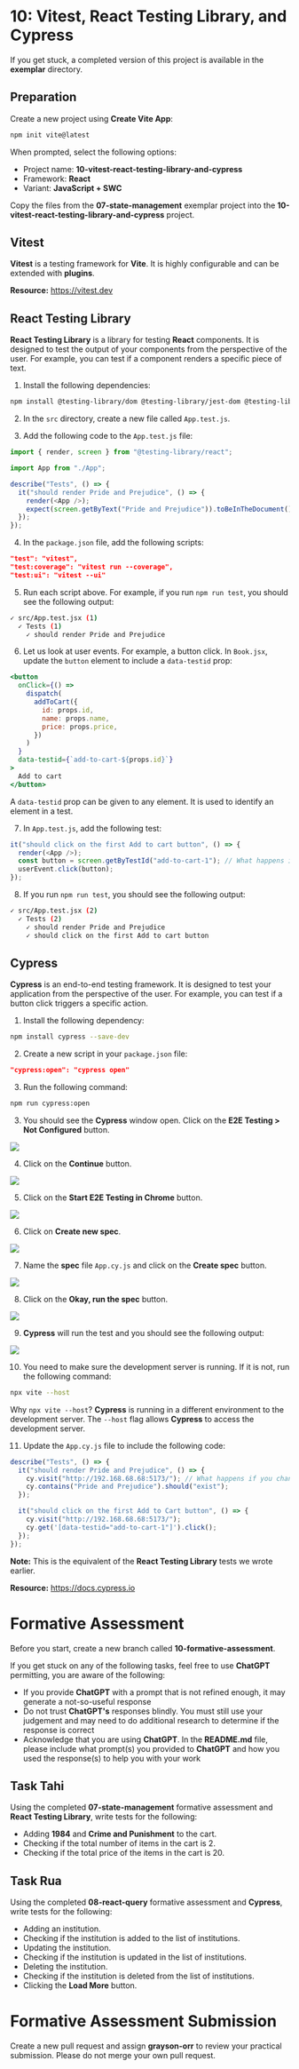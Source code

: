 # 10: Vitest, React Testing Library, and Cypress

If you get stuck, a completed version of this project is available in the **exemplar** directory.

## Preparation

Create a new project using **Create Vite App**:

```bash
npm init vite@latest
```

When prompted, select the following options:

- Project name: **10-vitest-react-testing-library-and-cypress**
- Framework: **React**
- Variant: **JavaScript + SWC**

Copy the files from the **07-state-management** exemplar project into the **10-vitest-react-testing-library-and-cypress** project.

## Vitest

**Vitest** is a testing framework for **Vite**. It is highly configurable and can be extended with **plugins**.

**Resource:** <https://vitest.dev>

## React Testing Library

**React Testing Library** is a library for testing **React** components. It is designed to test the output of your components from the perspective of the user. For example, you can test if a component renders a specific piece of text.

1. Install the following dependencies:

```bash
npm install @testing-library/dom @testing-library/jest-dom @testing-library/react @testing-library/user-event @vitest/coverage-v8 @vitest/ui jsdom vitest --save-dev
```

2. In the `src` directory, create a new file called `App.test.js`.

3. Add the following code to the `App.test.js` file:

```javascript
import { render, screen } from "@testing-library/react";

import App from "./App";

describe("Tests", () => {
  it("should render Pride and Prejudice", () => {
    render(<App />);
    expect(screen.getByText("Pride and Prejudice")).toBeInTheDocument();
  });
});
```

4. In the `package.json` file, add the following scripts:

```json
"test": "vitest",
"test:coverage": "vitest run --coverage",
"test:ui": "vitest --ui"
```

5. Run each script above. For example, if you run `npm run test`, you should see the following output:

```bash
✓ src/App.test.jsx (1)
  ✓ Tests (1)
    ✓ should render Pride and Prejudice
```

6. Let us look at user events. For example, a button click. In `Book.jsx`, update the `button` element to include a `data-testid` prop:

```jsx
<button
  onClick={() =>
    dispatch(
      addToCart({
        id: props.id,
        name: props.name,
        price: props.price,
      })
    )
  }
  data-testid={`add-to-cart-${props.id}`}
>
  Add to cart
</button>
```
A `data-testid` prop can be given to any element. It is used to identify an element in a test.

7. In `App.test.js`, add the following test:

```js
it("should click on the first Add to cart button", () => {
  render(<App />);
  const button = screen.getByTestId("add-to-cart-1"); // What happens if you change this to 10? Why? 
  userEvent.click(button);
});
```

8. If you run `npm run test`, you should see the following output:

```bash
✓ src/App.test.jsx (2)
  ✓ Tests (2)
    ✓ should render Pride and Prejudice
    ✓ should click on the first Add to cart button
```

## Cypress

**Cypress** is an end-to-end testing framework. It is designed to test your application from the perspective of the user. For example, you can test if a button click triggers a specific action.

1. Install the following dependency:

```bash
npm install cypress --save-dev
```

2. Create a new script in your `package.json` file:

```json
"cypress:open": "cypress open"
```

3. Run the following command:

```bash
npm run cypress:open
```

3. You should see the **Cypress** window open. Click on the **E2E Testing > Not Configured** button.

![](../../resources/img/10-vitest-react-testing-library-and-cypress/10-vitest-react-testing-library-and-cypress-1.PNG)

4. Click on the **Continue** button.

![](../../resources/img/10-vitest-react-testing-library-and-cypress/10-vitest-react-testing-library-and-cypress-2.PNG)

5. Click on the **Start E2E Testing in Chrome** button.

![](../../resources/img/10-vitest-react-testing-library-and-cypress/10-vitest-react-testing-library-and-cypress-3.PNG)

6. Click on **Create new spec**.

![](../../resources/img/10-vitest-react-testing-library-and-cypress/10-vitest-react-testing-library-and-cypress-4.PNG)

7. Name the **spec** file `App.cy.js` and click on the **Create spec** button.
   
![](../../resources/img/10-vitest-react-testing-library-and-cypress/10-vitest-react-testing-library-and-cypress-5.PNG)

8. Click on the **Okay, run the spec** button.

![](../../resources/img/10-vitest-react-testing-library-and-cypress/10-vitest-react-testing-library-and-cypress-6.PNG)

9. **Cypress** will run the test and you should see the following output:

![](../../resources/img/10-vitest-react-testing-library-and-cypress/10-vitest-react-testing-library-and-cypress-7.PNG)

10. You need to make sure the development server is running. If it is not, run the following command:

```bash
npx vite --host
```

Why `npx vite --host`? **Cypress** is running in a different environment to the development server. The `--host` flag allows **Cypress** to access the development server. 

11. Update the `App.cy.js` file to include the following code:

```javascript
describe("Tests", () => {
  it("should render Pride and Prejudice", () => {
    cy.visit("http://192.168.68.68:5173/"); // What happens if you change this to http://localhost:5173?
    cy.contains("Pride and Prejudice").should("exist");
  });

  it("should click on the first Add to Cart button", () => {
    cy.visit("http://192.168.68.68:5173/");
    cy.get('[data-testid="add-to-cart-1"]').click();
  });
});
```

**Note:** This is the equivalent of the **React Testing Library** tests we wrote earlier.

**Resource:** <https://docs.cypress.io>

# Formative Assessment

Before you start, create a new branch called **10-formative-assessment**.

If you get stuck on any of the following tasks, feel free to use **ChatGPT** permitting, you are aware of the following:

- If you provide **ChatGPT** with a prompt that is not refined enough, it may generate a not-so-useful response
- Do not trust **ChatGPT's** responses blindly. You must still use your judgement and may need to do additional research to determine if the response is correct
- Acknowledge that you are using **ChatGPT**. In the **README.md** file, please include what prompt(s) you provided to **ChatGPT** and how you used the response(s) to help you with your work

## Task Tahi

Using the completed **07-state-management** formative assessment and **React Testing Library**, write tests for the following:

- Adding **1984** and **Crime and Punishment** to the cart.
- Checking if the total number of items in the cart is 2.
- Checking if the total price of the items in the cart is 20.

## Task Rua

Using the completed **08-react-query** formative assessment and **Cypress**, write tests for the following:

- Adding an institution.
- Checking if the institution is added to the list of institutions.
- Updating the institution.
- Checking if the institution is updated in the list of institutions.
- Deleting the institution.
- Checking if the institution is deleted from the list of institutions.
- Clicking the **Load More** button.

# Formative Assessment Submission

Create a new pull request and assign **grayson-orr** to review your practical submission. Please do not merge your own pull request.
